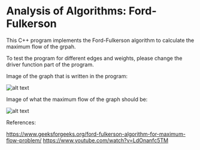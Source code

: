 # Analysis of Algorithms: Ford-Fulkerson

This C++ program implements the Ford-Fulkerson algorithm to calculate the maximum flow of the grpah.

To test the program for different edges and weights, please change the driver function part of the program. 

Image of the graph that is written in the program:

![alt text](https://media.geeksforgeeks.org/wp-content/cdn-uploads/ford_fulkerson11.png)


Image of what the maximum flow of the graph should be:
 
![alt text](https://media.geeksforgeeks.org/wp-content/cdn-uploads/ford_fulkerson2.png)

References: 

https://www.geeksforgeeks.org/ford-fulkerson-algorithm-for-maximum-flow-problem/
https://www.youtube.com/watch?v=LdOnanfc5TM

